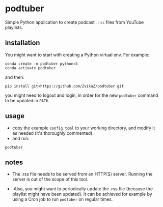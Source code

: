 podtuber
========

Simple Python application to create podcast `.rss` files from YouTube playlists.

installation
------------
You might want to start with creating a Python virtual env. For example:
```shell
conda create -n podtuber python=3
conda activate podtuber
```

and then:
```shell
pip install git+https://github.com/ZvikaZ/podtuber.git
```
you might need to logout and login, in order for the new `podtuber` command to be updated in `PATH`.

usage
-----
- copy the example `config.toml` to your working directory, and modify it as needed (it's thoroughly commented).
- and run: 
```shell
podtuber
```

notes
-----
- The .rss file needs to be served from an HTTP(S) server. Running the server is out of the scope of this tool.

- :Also, you might want to periodically update the .rss file (because the playlist might have been updated).
It can be achieved for example by using a Cron job to run `podtuber` on regular times.